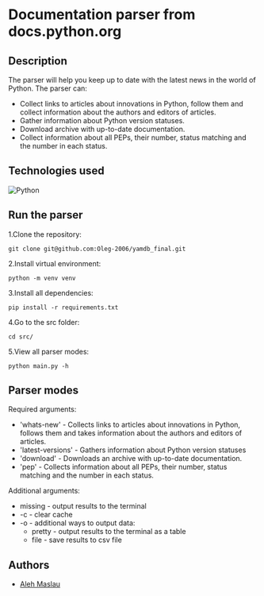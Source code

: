 # Documentation parser from docs.python.org

## Description
The parser will help you keep up to date with the latest news in the world of Python.
The parser can:
  - Collect links to articles about innovations in Python, follow them and collect information about the authors and editors of articles.
  - Gather information about Python version statuses.
  - Download archive with up-to-date documentation.
  - Collect information about all PEPs, their number, status matching and the number in each status.

## Technologies used
![Python](https://img.shields.io/badge/Python-3776AB?style=for-the-badge&logo=python&logoColor=white)

## Run the parser
1.Clone the repository:
```
git clone git@github.com:Oleg-2006/yamdb_final.git
```

2.Install virtual environment:
```
python -m venv venv
```

3.Install all dependencies:
```
pip install -r requirements.txt
```

4.Go to the src folder:
```
cd src/
```

5.View all parser modes:
```
python main.py -h
```

## Parser modes
Required arguments:
- 'whats-new' - Collects links to articles about innovations in Python, follows them and takes information about the authors and editors of articles.
- 'latest-versions' - Gathers information about Python version statuses
- 'download' - Downloads an archive with up-to-date documentation.
- 'pep' - Collects information about all PEPs, their number, status matching and the number in each status.

Additional arguments:
- missing - output results to the terminal
- -c - clear cache
- -o - additional ways to output data:
     - pretty - output results to the terminal as a table
     - file - save results to csv file

## Authors
- [Aleh Maslau](https://github.com/Alehmas)